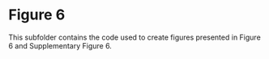 # Figure 6
This subfolder contains the code used to create figures presented in Figure 6 and Supplementary Figure 6.
